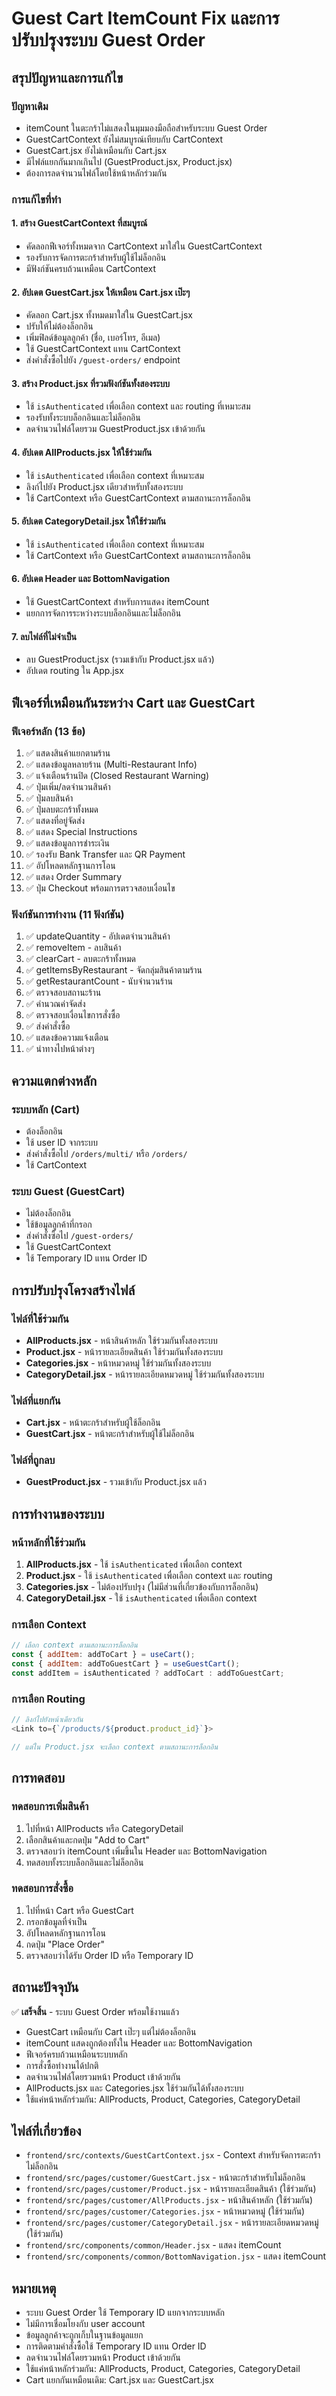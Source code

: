 # Guest Cart ItemCount Fix และการปรับปรุงระบบ Guest Order

## สรุปปัญหาและการแก้ไข

### ปัญหาเดิม
- itemCount ในตะกร้าไม่แสดงในมุมมองมือถือสำหรับระบบ Guest Order
- GuestCartContext ยังไม่สมบูรณ์เทียบกับ CartContext
- GuestCart.jsx ยังไม่เหมือนกับ Cart.jsx
- มีไฟล์แยกกันมากเกินไป (GuestProduct.jsx, Product.jsx)
- ต้องการลดจำนวนไฟล์โดยใช้หน้าหลักร่วมกัน

### การแก้ไขที่ทำ

#### 1. สร้าง GuestCartContext ที่สมบูรณ์
- คัดลอกฟีเจอร์ทั้งหมดจาก CartContext มาใส่ใน GuestCartContext
- รองรับการจัดการตะกร้าสำหรับผู้ใช้ไม่ล็อกอิน
- มีฟังก์ชันครบถ้วนเหมือน CartContext

#### 2. อัปเดต GuestCart.jsx ให้เหมือน Cart.jsx เป๊ะๆ
- คัดลอก Cart.jsx ทั้งหมดมาใส่ใน GuestCart.jsx
- ปรับให้ไม่ต้องล็อกอิน
- เพิ่มฟิลด์ข้อมูลลูกค้า (ชื่อ, เบอร์โทร, อีเมล)
- ใช้ GuestCartContext แทน CartContext
- ส่งคำสั่งซื้อไปยัง `/guest-orders/` endpoint

#### 3. สร้าง Product.jsx ที่รวมฟังก์ชันทั้งสองระบบ
- ใช้ `isAuthenticated` เพื่อเลือก context และ routing ที่เหมาะสม
- รองรับทั้งระบบล็อกอินและไม่ล็อกอิน
- ลดจำนวนไฟล์โดยรวม GuestProduct.jsx เข้าด้วยกัน

#### 4. อัปเดต AllProducts.jsx ให้ใช้ร่วมกัน
- ใช้ `isAuthenticated` เพื่อเลือก context ที่เหมาะสม
- ลิงก์ไปยัง Product.jsx เดียวสำหรับทั้งสองระบบ
- ใช้ CartContext หรือ GuestCartContext ตามสถานะการล็อกอิน

#### 5. อัปเดต CategoryDetail.jsx ให้ใช้ร่วมกัน
- ใช้ `isAuthenticated` เพื่อเลือก context ที่เหมาะสม
- ใช้ CartContext หรือ GuestCartContext ตามสถานะการล็อกอิน

#### 6. อัปเดต Header และ BottomNavigation
- ใช้ GuestCartContext สำหรับการแสดง itemCount
- แยกการจัดการระหว่างระบบล็อกอินและไม่ล็อกอิน

#### 7. ลบไฟล์ที่ไม่จำเป็น
- ลบ GuestProduct.jsx (รวมเข้ากับ Product.jsx แล้ว)
- อัปเดต routing ใน App.jsx

## ฟีเจอร์ที่เหมือนกันระหว่าง Cart และ GuestCart

### ฟีเจอร์หลัก (13 ข้อ)
1. ✅ แสดงสินค้าแยกตามร้าน
2. ✅ แสดงข้อมูลหลายร้าน (Multi-Restaurant Info)
3. ✅ แจ้งเตือนร้านปิด (Closed Restaurant Warning)
4. ✅ ปุ่มเพิ่ม/ลดจำนวนสินค้า
5. ✅ ปุ่มลบสินค้า
6. ✅ ปุ่มลบตะกร้าทั้งหมด
7. ✅ แสดงที่อยู่จัดส่ง
8. ✅ แสดง Special Instructions
9. ✅ แสดงข้อมูลการชำระเงิน
10. ✅ รองรับ Bank Transfer และ QR Payment
11. ✅ อัปโหลดหลักฐานการโอน
12. ✅ แสดง Order Summary
13. ✅ ปุ่ม Checkout พร้อมการตรวจสอบเงื่อนไข

### ฟังก์ชันการทำงาน (11 ฟังก์ชัน)
1. ✅ updateQuantity - อัปเดตจำนวนสินค้า
2. ✅ removeItem - ลบสินค้า
3. ✅ clearCart - ลบตะกร้าทั้งหมด
4. ✅ getItemsByRestaurant - จัดกลุ่มสินค้าตามร้าน
5. ✅ getRestaurantCount - นับจำนวนร้าน
6. ✅ ตรวจสอบสถานะร้าน
7. ✅ คำนวณค่าจัดส่ง
8. ✅ ตรวจสอบเงื่อนไขการสั่งซื้อ
9. ✅ ส่งคำสั่งซื้อ
10. ✅ แสดงข้อความแจ้งเตือน
11. ✅ นำทางไปหน้าต่างๆ

## ความแตกต่างหลัก

### ระบบหลัก (Cart)
- ต้องล็อกอิน
- ใช้ user ID จากระบบ
- ส่งคำสั่งซื้อไป `/orders/multi/` หรือ `/orders/`
- ใช้ CartContext

### ระบบ Guest (GuestCart)
- ไม่ต้องล็อกอิน
- ใช้ข้อมูลลูกค้าที่กรอก
- ส่งคำสั่งซื้อไป `/guest-orders/`
- ใช้ GuestCartContext
- ใช้ Temporary ID แทน Order ID

## การปรับปรุงโครงสร้างไฟล์

### ไฟล์ที่ใช้ร่วมกัน
- **AllProducts.jsx** - หน้าสินค้าหลัก ใช้ร่วมกันทั้งสองระบบ
- **Product.jsx** - หน้ารายละเอียดสินค้า ใช้ร่วมกันทั้งสองระบบ
- **Categories.jsx** - หน้าหมวดหมู่ ใช้ร่วมกันทั้งสองระบบ
- **CategoryDetail.jsx** - หน้ารายละเอียดหมวดหมู่ ใช้ร่วมกันทั้งสองระบบ

### ไฟล์ที่แยกกัน
- **Cart.jsx** - หน้าตะกร้าสำหรับผู้ใช้ล็อกอิน
- **GuestCart.jsx** - หน้าตะกร้าสำหรับผู้ใช้ไม่ล็อกอิน

### ไฟล์ที่ถูกลบ
- **GuestProduct.jsx** - รวมเข้ากับ Product.jsx แล้ว

## การทำงานของระบบ

### หน้าหลักที่ใช้ร่วมกัน
1. **AllProducts.jsx** - ใช้ `isAuthenticated` เพื่อเลือก context
2. **Product.jsx** - ใช้ `isAuthenticated` เพื่อเลือก context และ routing
3. **Categories.jsx** - ไม่ต้องปรับปรุง (ไม่มีส่วนที่เกี่ยวข้องกับการล็อกอิน)
4. **CategoryDetail.jsx** - ใช้ `isAuthenticated` เพื่อเลือก context

### การเลือก Context
```javascript
// เลือก context ตามสถานะการล็อกอิน
const { addItem: addToCart } = useCart();
const { addItem: addToGuestCart } = useGuestCart();
const addItem = isAuthenticated ? addToCart : addToGuestCart;
```

### การเลือก Routing
```javascript
// ลิงก์ไปยังหน้าเดียวกัน
<Link to={`/products/${product.product_id}`}>

// แต่ใน Product.jsx จะเลือก context ตามสถานะการล็อกอิน
```

## การทดสอบ

### ทดสอบการเพิ่มสินค้า
1. ไปที่หน้า AllProducts หรือ CategoryDetail
2. เลือกสินค้าและกดปุ่ม "Add to Cart"
3. ตรวจสอบว่า itemCount เพิ่มขึ้นใน Header และ BottomNavigation
4. ทดสอบทั้งระบบล็อกอินและไม่ล็อกอิน

### ทดสอบการสั่งซื้อ
1. ไปที่หน้า Cart หรือ GuestCart
2. กรอกข้อมูลที่จำเป็น
3. อัปโหลดหลักฐานการโอน
4. กดปุ่ม "Place Order"
5. ตรวจสอบว่าได้รับ Order ID หรือ Temporary ID

## สถานะปัจจุบัน
✅ **เสร็จสิ้น** - ระบบ Guest Order พร้อมใช้งานแล้ว
- GuestCart เหมือนกับ Cart เป๊ะๆ แต่ไม่ต้องล็อกอิน
- itemCount แสดงถูกต้องทั้งใน Header และ BottomNavigation
- ฟีเจอร์ครบถ้วนเหมือนระบบหลัก
- การสั่งซื้อทำงานได้ปกติ
- ลดจำนวนไฟล์โดยรวมหน้า Product เข้าด้วยกัน
- AllProducts.jsx และ Categories.jsx ใช้ร่วมกันได้ทั้งสองระบบ
- ใช้แค่หน้าหลักร่วมกัน: AllProducts, Product, Categories, CategoryDetail

## ไฟล์ที่เกี่ยวข้อง
- `frontend/src/contexts/GuestCartContext.jsx` - Context สำหรับจัดการตะกร้าไม่ล็อกอิน
- `frontend/src/pages/customer/GuestCart.jsx` - หน้าตะกร้าสำหรับไม่ล็อกอิน
- `frontend/src/pages/customer/Product.jsx` - หน้ารายละเอียดสินค้า (ใช้ร่วมกัน)
- `frontend/src/pages/customer/AllProducts.jsx` - หน้าสินค้าหลัก (ใช้ร่วมกัน)
- `frontend/src/pages/customer/Categories.jsx` - หน้าหมวดหมู่ (ใช้ร่วมกัน)
- `frontend/src/pages/customer/CategoryDetail.jsx` - หน้ารายละเอียดหมวดหมู่ (ใช้ร่วมกัน)
- `frontend/src/components/common/Header.jsx` - แสดง itemCount
- `frontend/src/components/common/BottomNavigation.jsx` - แสดง itemCount

## หมายเหตุ
- ระบบ Guest Order ใช้ Temporary ID แยกจากระบบหลัก
- ไม่มีการเชื่อมโยงกับ user account
- ข้อมูลลูกค้าจะถูกเก็บในฐานข้อมูลแยก
- การติดตามคำสั่งซื้อใช้ Temporary ID แทน Order ID
- ลดจำนวนไฟล์โดยรวมหน้า Product เข้าด้วยกัน
- ใช้แค่หน้าหลักร่วมกัน: AllProducts, Product, Categories, CategoryDetail
- Cart แยกกันเหมือนเดิม: Cart.jsx และ GuestCart.jsx 